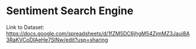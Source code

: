 # Sentiment Search Engine

Link to Dataset: https://docs.google.com/spreadsheets/d/1fZM5DC6jhgM54ZjmMZ3Jaui8A3RaKVCoDIAeHe7SlNw/edit?usp=sharing 
